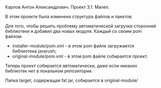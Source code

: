Карпов Антон Александрович. Проект 3.1. Maven.

В этом проекте была изменена структура файлов и пакетов.

Для того, чтобы решить проблему автоматической загрузки сторонней библиотеки я добавил два новых модуля. Каждый со своим pom файлом.

- installer-module/pom.xml - в этом pom файле загружается библиотека javarush;
- original-module/pom.xml - в этом pom файле собирается проект.

Теперь проект собирается автоматически, даже если никаких библиотек нет в локальном репозитории.

Папка target, содержащая fat jar, собирается в original-module/
